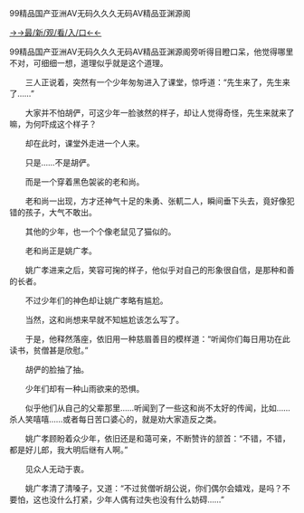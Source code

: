 99精品国产亚洲AV无码久久久无码AV精品亚渊源阁


<a href="https://hyp.senfoop.com?https://github.com">→→最/新/观/看/入/口←←</a>

99精品国产亚洲AV无码久久久无码AV精品亚渊源阁旁听得目瞪口呆，他觉得哪里不对，可细细一想，道理似乎就是这个道理。

　　三人正说着，突然有一个少年匆匆进入了课堂，惊呼道：“先生来了，先生来了……”

　　大家并不怕胡俨，可这少年一脸骇然的样子，却让人觉得奇怪，先生来就来了嘛，为何吓成这个样子？

　　却在此时，课堂外走进一个人来。

　　只是……不是胡俨。

　　而是一个穿着黑色袈裟的老和尚。

　　老和尚一出现，方才还神气十足的朱勇、张軏二人，瞬间垂下头去，竟好像犯错的孩子，大气不敢出。

　　其他的少年，也一个个像老鼠见了猫似的。

　　老和尚正是姚广孝。

　　姚广孝进来之后，笑容可掬的样子，他似乎对自己的形象很自信，是那种和善的长者。

　　不过少年们的神色却让姚广孝略有尴尬。

　　当然，这和尚想来早就不知尴尬该怎么写了。

　　于是，他释然落座，依旧用一种慈眉善目的模样道：“听闻你们每日用功在此读书，贫僧甚是欣慰。”

　　胡俨的脸抽了抽。

　　少年们却有一种山雨欲来的恐惧。

　　似乎他们从自己的父辈那里……听闻到了一些这和尚不太好的传闻，比如……杀人笑嘻嘻……或者每日苦口婆心的，就是劝大家造反之类。

　　姚广孝顾盼着众少年，依旧还是和蔼可亲，不断赞许的颔首：“不错，不错，都是好儿郎，我大明后继有人啊。”

　　见众人无动于衷。

　　姚广孝清了清嗓子，又道：“不过贫僧听胡公说，你们偶尔会嬉戏，是吗？不要怕，这也没什么打紧，少年人偶有过失也没有什么妨碍……”
